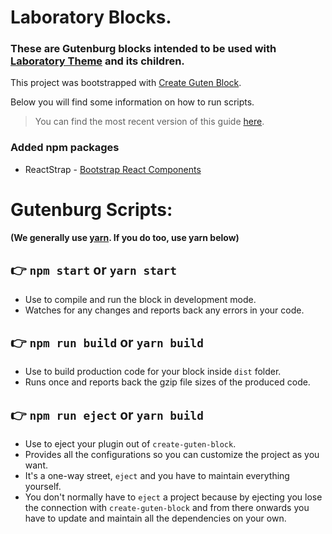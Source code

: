 # Laboratory Blocks.

### These are Gutenburg blocks intended to be used with [Laboratory Theme](https://github.com/chiedolabs/chiedo-labs-theme) and its children.


This project was bootstrapped with [Create Guten Block](https://github.com/ahmadawais/create-guten-block).

Below you will find some information on how to run scripts.

>You can find the most recent version of this guide [here](https://github.com/ahmadawais/create-guten-block).

### Added npm packages

* ReactStrap - [Bootstrap React Components](http://reactstrap.github.io/)

# Gutenburg Scripts:
**(We generally use [yarn](https://yarnpkg.com/lang/en/). If you do too, use yarn below)**

## 👉  `npm start` or `yarn start`
- Use to compile and run the block in development mode.
- Watches for any changes and reports back any errors in your code.

## 👉  `npm run build` or `yarn build`
- Use to build production code for your block inside `dist` folder.
- Runs once and reports back the gzip file sizes of the produced code.

## 👉  `npm run eject` or `yarn build`
- Use to eject your plugin out of `create-guten-block`.
- Provides all the configurations so you can customize the project as you want.
- It's a one-way street, `eject` and you have to maintain everything yourself.
- You don't normally have to `eject` a project because by ejecting you lose the connection with `create-guten-block` and from there onwards you have to update and maintain all the dependencies on your own.

